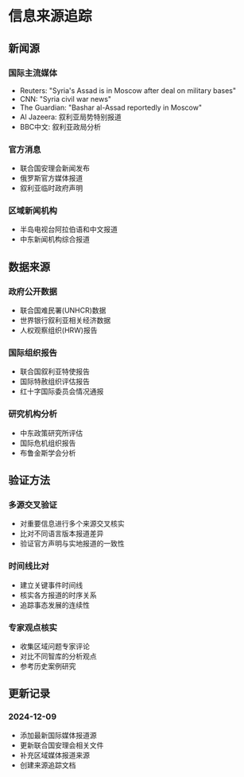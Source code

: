 # 信息来源追踪

## 新闻源

### 国际主流媒体
- Reuters: "Syria's Assad is in Moscow after deal on military bases"
- CNN: "Syria civil war news"
- The Guardian: "Bashar al-Assad reportedly in Moscow"
- Al Jazeera: 叙利亚局势特别报道
- BBC中文: 叙利亚政局分析

### 官方消息
- 联合国安理会新闻发布
- 俄罗斯官方媒体报道
- 叙利亚临时政府声明

### 区域新闻机构
- 半岛电视台阿拉伯语和中文报道
- 中东新闻机构综合报道

## 数据来源

### 政府公开数据
- 联合国难民署(UNHCR)数据
- 世界银行叙利亚相关经济数据
- 人权观察组织(HRW)报告

### 国际组织报告
- 联合国叙利亚特使报告
- 国际特赦组织评估报告
- 红十字国际委员会情况通报

### 研究机构分析
- 中东政策研究所评估
- 国际危机组织报告
- 布鲁金斯学会分析

## 验证方法

### 多源交叉验证
- 对重要信息进行多个来源交叉核实
- 比对不同语言版本报道差异
- 验证官方声明与实地报道的一致性

### 时间线比对
- 建立关键事件时间线
- 核实各方报道的时序关系
- 追踪事态发展的连续性

### 专家观点核实
- 收集区域问题专家评论
- 对比不同智库的分析观点
- 参考历史案例研究

## 更新记录

### 2024-12-09
- 添加最新国际媒体报道源
- 更新联合国安理会相关文件
- 补充区域媒体报道来源
- 创建来源追踪文档